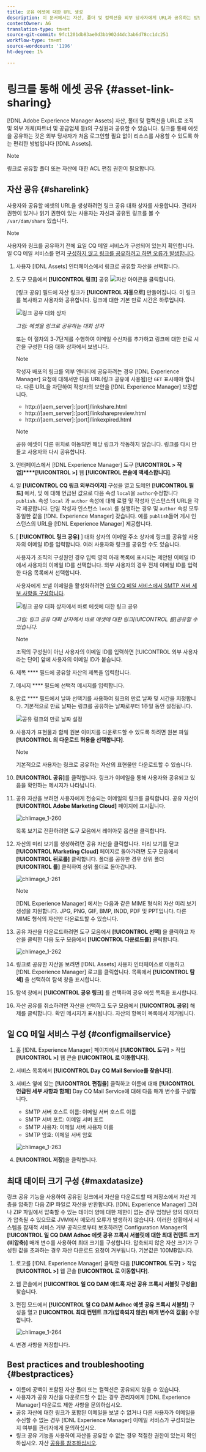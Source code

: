 ```yaml
---
title: 공유 에셋에 대한 URL 생성
description: 이 문서에서는 자산, 폴더 및 컬렉션을 외부 당사자에게 URL과 공유하는 방법 [!DNL Experience Manager Assets] 에 대해 설명합니다.
contentOwner: AG
translation-type: tm+mt
source-git-commit: 9fc1201db83ae0d3bb902d4dc3ab6d78cc1dc251
workflow-type: tm+mt
source-wordcount: '1196'
ht-degree: 1%

---
```



# 링크를 통해 에셋 공유 {#asset-link-sharing}

[!DNL Adobe Experience Manager Assets] 자산, 폴더 및 컬렉션을 URL로 조직 및 외부 개체(파트너 및 공급업체 등)의 구성원과 공유할 수 있습니다. 링크를 통해 에셋을 공유하는 것은 외부 당사자가 처음 로그인할 필요 없이 리소스를 사용할 수 있도록 하는 편리한 방법입니다 [!DNL Assets].

>[!NOTE]
>
>링크로 공유할 폴더 또는 자산에 대한 ACL 편집 권한이 필요합니다.

## 자산 공유 {#sharelink}

사용자와 공유할 에셋의 URL을 생성하려면 링크 공유 대화 상자를 사용합니다. 관리자 권한이 있거나 읽기 권한이 있는 사용자는 자신과 공유된 링크를 볼 수 `/var/dam/share` 있습니다.

>[!NOTE]
>
>사용자와 링크를 공유하기 전에 요일 CQ 메일 서비스가 구성되어 있는지 확인합니다. 일 CQ 메일 서비스를 먼저 [구성하지 않고 링크를 공유하려고 하면 오류가 발생합니다](/help/assets/link-sharing.md#configmailservice).

1. 사용자 [!DNL Assets] 인터페이스에서 링크로 공유할 자산을 선택합니다.
1. 도구 모음에서 **[!UICONTROL 링크]** 공유 ![자산 아이콘을 클릭합니다](assets/do-not-localize/assets_share.png).

   [링크 공유] 필드에 자산 링크가 **[!UICONTROL 자동으로]** 만들어집니다. 이 링크를 복사하고 사용자와 공유합니다. 링크에 대한 기본 만료 시간은 하루입니다.

   ![링크 공유 대화 상자](assets/Link-sharing-dialog-box.png)

   *그림: 에셋을 링크로 공유하는 대화 상자*

   또는 이 절차의 3-7단계를 수행하여 이메일 수신자를 추가하고 링크에 대한 만료 시간을 구성한 다음 대화 상자에서 보냅니다.

   >[!NOTE]
   >
   >작성자 배포의 링크를 외부 엔티티에 공유하려는 경우 [!DNL Experience Manager] 요청에 대해서만 다음 URL(링크 공유에 사용됨)만 `GET` 표시해야 합니다. 다른 URL을 차단하여 작성자의 보안을 [!DNL Experience Manager] 보장합니다.
   >
   >* http://[aem_server]:[port]/linkshare.html
   >* http://[aem_server]:[port]/linksharepreview.html
   >* http://[aem_server]:[port]/linkexpired.html


   >[!NOTE]
   >
   >공유 에셋이 다른 위치로 이동되면 해당 링크가 작동하지 않습니다. 링크를 다시 만들고 사용자와 다시 공유합니다.

1. 인터페이스에서 [!DNL Experience Manager] 도구 **[!UICONTROL > 작업]****[!UICONTROL >]** 웹 **[!UICONTROL 콘솔에 액세스합니다]**.

1. 일 **[!UICONTROL CQ 링크 외부라이저]** 구성을 열고 도메인 **[!UICONTROL 필드]** 에서, 및 에 대해 언급된 값으로 다음 속성 `local`을 `author`수정합니다 `publish`. 속성 `local` 과 `author` 속성에 대해 로컬 및 작성자 인스턴스의 URL을 각각 제공합니다. 단일 작성자 인스턴스 `local` 를 실행하는 경우 및 `author` 속성 모두 동일한 값을 [!DNL Experience Manager] 갖습니다. 예를 `publish`들어 게시 인스턴스의 URL을 [!DNL Experience Manager] 제공합니다.

1. [ **[!UICONTROL 링크 공유]** ] 대화 상자의 이메일 주소 상자에 링크를 공유할 사용자의 이메일 ID를 입력합니다. 여러 사용자와 링크를 공유할 수도 있습니다.

   사용자가 조직의 구성원인 경우 입력 영역 아래 목록에 표시되는 제안된 이메일 ID에서 사용자의 이메일 ID를 선택합니다. 외부 사용자의 경우 전체 이메일 ID를 입력한 다음 목록에서 선택합니다.

   사용자에게 보낼 이메일을 활성화하려면 [요일 CQ 메일 서비스에서 SMTP 서버 세부 사항을 구성합니다](#configmailservice).

   ![링크 공유 대화 상자에서 바로 에셋에 대한 링크 공유](assets/Asset-Sharing-LinkShareDialog.png)

   *그림: 링크 공유 대화 상자에서 바로 에셋에 대한 링크[!UICONTROL 를]공유할 수 있습니다.*

   >[!NOTE]
   >
   >조직의 구성원이 아닌 사용자의 이메일 ID를 입력하면 [!UICONTROL 외부 사용자라는 단어] 앞에 사용자의 이메일 ID가 붙습니다.

1. 제목 **** 필드에 공유할 자산의 제목을 입력합니다.

1. 메시지 **** 필드에 선택적 메시지를 입력합니다.

1. 만료 **** 필드에서 날짜 선택기를 사용하여 링크의 만료 날짜 및 시간을 지정합니다. 기본적으로 만료 날짜는 링크를 공유하는 날짜로부터 1주일 동안 설정됩니다.

   ![공유 링크의 만료 날짜 설정](assets/Set-shared-link-expiration.png)

1. 사용자가 표현물과 함께 원본 이미지를 다운로드할 수 있도록 하려면 원본 파일 **[!UICONTROL 의 다운로드 허용을 선택합니다]**.

   >[!NOTE]
   >
   >기본적으로 사용자는 링크로 공유하는 자산의 표현물만 다운로드할 수 있습니다.

1. **[!UICONTROL 공유]**&#x200B;를 클릭합니다. 링크가 이메일을 통해 사용자와 공유되고 있음을 확인하는 메시지가 나타납니다.
1. 공유 자산을 보려면 사용자에게 전송되는 이메일의 링크를 클릭합니다. 공유 자산이 **[!UICONTROL Adobe Marketing Cloud]** 페이지에 표시됩니다.

   ![chlimage_1-260](assets/chlimage_1-545.png)

   목록 보기로 전환하려면 도구 모음에서 레이아웃 옵션을 클릭합니다.

1. 자산의 미리 보기를 생성하려면 공유 자산을 클릭합니다. 미리 보기를 닫고 **[!UICONTROL Marketing Cloud]** 페이지로 돌아가려면 도구 모음에서 **[!UICONTROL 뒤로를]** 클릭합니다. 폴더를 공유한 경우 상위 폴더 **[!UICONTROL 를]** 클릭하여 상위 폴더로 돌아갑니다.

   ![chlimage_1-261](assets/chlimage_1-546.png)

   >[!NOTE]
   >
   >[!DNL Experience Manager] 에서는 다음과 같은 MIME 형식의 자산 미리 보기 생성을 지원합니다. JPG, PNG, GIF, BMP, INDD, PDF 및 PPT입니다. 다른 MIME 형식의 자산만 다운로드할 수 있습니다.

1. 공유 자산을 다운로드하려면 도구 모음에서 **[!UICONTROL 선택]** 을 클릭하고 자산을 클릭한 다음 도구 모음에서 **[!UICONTROL 다운로드를]** 클릭합니다.

   ![chlimage_1-262](assets/chlimage_1-547.png)

1. 링크로 공유한 자산을 보려면 [!DNL Assets] 사용자 인터페이스로 이동하고 [!DNL Experience Manager] 로고를 클릭합니다. 목록에서 **[!UICONTROL 탐색]** 을 선택하여 탐색 창을 표시합니다.
1. 탐색 창에서 **[!UICONTROL 공유 링크]** 를 선택하여 공유 에셋 목록을 표시합니다.
1. 자산 공유를 취소하려면 자산을 선택하고 도구 모음에서 **[!UICONTROL 공유]** 해제를 클릭합니다. 확인 메시지가 표시됩니다. 자산의 항목이 목록에서 제거됩니다.

## 일 CQ 메일 서비스 구성 {#configmailservice}

1. 홈 [!DNL Experience Manager] 페이지에서 **[!UICONTROL 도구]** > 작업 **[!UICONTROL >]** 웹 콘솔 **[!UICONTROL 로 이동합니다]**.
1. 서비스 목록에서 **[!UICONTROL Day CQ Mail Service를 찾습니다]**.
1. 서비스 옆에 있는 **[!UICONTROL 편집을]** 클릭하고 이름에 대해 **[!UICONTROL 언급된 세부 사항과 함께]** Day CQ Mail Service에 대해 다음 매개 변수를 구성합니다.

   * SMTP 서버 호스트 이름: 이메일 서버 호스트 이름
   * SMTP 서버 포트: 이메일 서버 포트
   * SMTP 사용자: 이메일 서버 사용자 이름
   * SMTP 암호: 이메일 서버 암호

   ![chlimage_1-263](assets/chlimage_1-548.png)

1. **[!UICONTROL 저장]**&#x200B;을 클릭합니다.

## 최대 데이터 크기 구성 {#maxdatasize}

링크 공유 기능을 사용하여 공유된 링크에서 자산을 다운로드할 때 저장소에서 자산 계층을 압축한 다음 ZIP 파일로 자산을 반환합니다. [!DNL Experience Manager] 그러나 ZIP 파일에서 압축할 수 있는 데이터 양에 대한 제한이 없는 경우 엄청난 양의 데이터가 압축될 수 있으므로 JVM에서 메모리 오류가 발생하지 않습니다. 이러한 상황에서 시스템을 잠재적 서비스 거부 공격으로부터 보호하려면 Configuration Manager의 **[!UICONTROL 일 CQ DAM Adhoc 에셋 공유 프록시 서블릿에 대한 최대 컨텐트 크기(비압축)]** 매개 변수를 사용하여 최대 크기를  구성합니다. 압축되지 않은 자산 크기가 구성된 값을 초과하는 경우 자산 다운로드 요청이 거부됩니다. 기본값은 100MB입니다.

1. 로고를 [!DNL Experience Manager] 클릭한 다음 **[!UICONTROL 도구]** > 작업 **[!UICONTROL >]** 웹 콘솔 **[!UICONTROL 로 이동합니다]**.
1. 웹 콘솔에서 **[!UICONTROL 일 CQ DAM 애드혹 자산 공유 프록시 서블릿 구성을]** 찾습니다.
1. 편집 모드에서 **[!UICONTROL 일 CQ DAM Adhoc 에셋 공유 프록시 서블릿]** 구성을 열고 **[!UICONTROL 최대 컨텐트 크기(압축되지 않은) 매개 변수의 값을]** 수정합니다.

   ![chlimage_1-264](assets/chlimage_1-549.png)

1. 변경 사항을 저장합니다.

## Best practices and troubleshooting {#bestpractices}

* 이름에 공백이 포함된 자산 폴더 또는 컬렉션은 공유되지 않을 수 있습니다.
* 사용자가 공유 자산을 다운로드할 수 없는 경우 관리자에게 [!DNL Experience Manager] 다운로드 제한 [](#maxdatasize) 사항을 문의하십시오.
* 공유 자산에 대한 링크가 포함된 이메일을 보낼 수 없거나 다른 사용자가 이메일을 수신할 수 없는 경우 [!DNL Experience Manager] 이메일 서비스가 [](#configmailservice) 구성되었는지 여부를 관리자에게 문의하십시오.
* 링크 공유 기능을 사용하여 자산을 공유할 수 없는 경우 적절한 권한이 있는지 확인하십시오. 자산 [공유를 참조하십시오](#sharelink).
